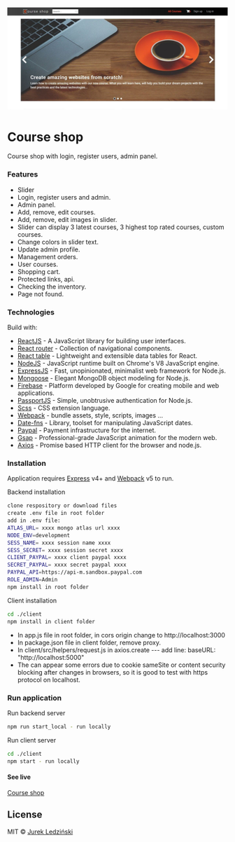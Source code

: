 # ![WebApp](https://github.com/jurekledzinski/e-shop-courses/blob/media/images/Course%20shop.jpg?raw=true)

# Course shop

Course shop with login, register users, admin panel.

### Features

- Slider
- Login, register users and admin.
- Admin panel.
- Add, remove, edit courses.
- Add, remove, edit images in slider.
- Slider can display 3 latest courses, 3 highest top rated courses, custom courses.
- Change colors in slider text.
- Update admin profile.
- Management orders.
- User courses.
- Shopping cart.
- Protected links, api.
- Checking the inventory.
- Page not found.

### Technologies

Build with:

- [ReactJS](https://reactjs.org/) - A JavaScript library for building user interfaces.
- [React router](https://reactrouter.com/) - Collection of navigational components.
- [React table](https://react-table.tanstack.com/) - Lightweight and extensible
  data tables for React.
- [NodeJS](https://nodejs.org/en/) - JavaScript runtime built on Chrome's V8 JavaScript engine.
- [ExpressJS](https://expressjs.com/) - Fast, unopinionated, minimalist web framework for Node.js.
- [Mongoose](https://mongoosejs.com/) - Elegant MongoDB object modeling for Node.js.
- [Firebase](https://firebase.google.com/) - Platform developed by Google for creating mobile and web applications.
- [PassportJS](http://www.passportjs.org/) - Simple, unobtrusive authentication for Node.js.
- [Scss](https://sass-lang.com/) - CSS extension language.
- [Webpack](https://webpack.js.org/) - bundle assets, style, scripts, images ...
- [Date-fns](https://date-fns.org/) - Library, toolset for manipulating JavaScript dates.
- [Paypal](https://developer.paypal.com/docs/api/overview/) - Payment infrastructure for the internet.
- [Gsap](https://greensock.com/gsap/) - Professional-grade JavaScript animation for the modern web.
- [Axios](https://github.com/axios/axios) - Promise based HTTP client for the browser and node.js.

### Installation

Application requires [Express](https://expressjs.com/) v4+ and [Webpack](https://webpack.js.org/) v5 to run.

Backend installation

```sh
clone respository or download files
create .env file in root folder
add in .env file:
ATLAS_URL= xxxx mongo atlas url xxxx
NODE_ENV=development
SESS_NAME= xxxx session name xxxx
SESS_SECRET= xxxx session secret xxxx
CLIENT_PAYPAL= xxxx client paypal xxxx
SECRET_PAYPAL= xxxx secret paypal xxxx
PAYPAL_API=https://api-m.sandbox.paypal.com
ROLE_ADMIN=Admin
npm install in root folder
```

Client installation

```sh
cd ./client
npm install in client folder
```

- In app.js file in root folder, in cors origin change to http://localhost:3000
- In package.json file in client folder, remove proxy.
- In client/src/helpers/request.js in axios.create --- add line: baseURL: "http://localhost:5000"
- The can appear some errors due to cookie sameSite or content security blocking after changes in browsers, so it is good to test with https protocol on localhost.

### Run application

Run backend server

```sh
npm run start_local - run locally
```

Run client server

```sh
cd ./client
npm start - run locally
```

#### See live

[Course shop](https://whispering-wave-19363.herokuapp.com/)

## License

MIT © [Jurek Ledziński](https://github.com/jurekledzinski)
